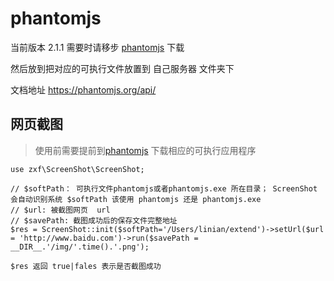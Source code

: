 # phantomjs

当前版本 2.1.1
需要时请移步 [phantomjs](https://phantomjs.org/download.html) 下载

然后放到把对应的可执行文件放置到 自己服务器 文件夹下

文档地址
https://phantomjs.org/api/

## 网页截图
> 使用前需要提前到[phantomjs](https://phantomjs.org/download.html) 下载相应的可执行应用程序

```
use zxf\ScreenShot\ScreenShot;

// $softPath： 可执行文件phantomjs或者phantomjs.exe 所在目录； ScreenShot 会自动识别系统 $softPath 该使用 phantomjs 还是 phantomjs.exe
// $url: 被截图网页  url
// $savePath: 截图成功后的保存文件完整地址
$res = ScreenShot::init($softPath='/Users/linian/extend')->setUrl($url = 'http://www.baidu.com')->run($savePath = __DIR__.'/img/'.time().'.png');

$res 返回 true|fales 表示是否截图成功
```